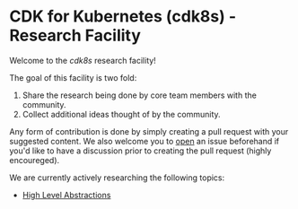 # CDK for Kubernetes (cdk8s) - Research Facility

Welcome to the *cdk8s* research facility!

The goal of this facility is two fold:

1. Share the research being done by core team members with the community.
2. Collect additional ideas thought of by the community.

Any form of contribution is done by simply creating a pull request with your suggested content. 
We also welcome you to [open](https://github.com/awslabs/cdk8s/issues/new?assignees=&labels=enhancement&template=feature-request---suggestion.md&title=%5BSuggestion%5D+new+suggestion) 
an issue beforehand if you'd like to have a discussion prior to creating the pull request (highly encoureged).

We are currently actively researching the following topics:

- [High Level Abstractions](./high-level-abstractions)
